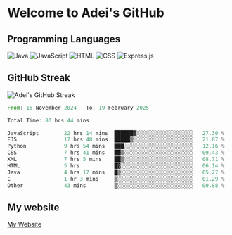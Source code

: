 # Welcome to Adei's GitHub

## Programming Languages
![Java](https://img.shields.io/badge/Java-007396?style=flat-square&logo=java&logoColor=white)
![JavaScript](https://img.shields.io/badge/JavaScript-F7DF1E?style=flat-square&logo=javascript&logoColor=black)
![HTML](https://img.shields.io/badge/HTML-E34F26?style=flat-square&logo=html5&logoColor=white)
![CSS](https://img.shields.io/badge/CSS-1572B6?style=flat-square&logo=css3&logoColor=white)
![Express.js](https://img.shields.io/badge/Express.js-000000?style=flat-square&logo=express&logoColor=white)


## GitHub Streak
![Adei's GitHub Streak](https://github-readme-streak-stats.herokuapp.com/?user=AdeiTamayo&hide_border=true)

<!--START_SECTION:waka-->

```rust
From: 15 November 2024 - To: 19 February 2025

Total Time: 80 hrs 44 mins

JavaScript        22 hrs 14 mins  ██████▓░░░░░░░░░░░░░░░░░░   27.30 %
EJS               17 hrs 48 mins  █████▒░░░░░░░░░░░░░░░░░░░   21.87 %
Python            9 hrs 54 mins   ███░░░░░░░░░░░░░░░░░░░░░░   12.16 %
CSS               7 hrs 41 mins   ██▒░░░░░░░░░░░░░░░░░░░░░░   09.43 %
XML               7 hrs 5 mins    ██▒░░░░░░░░░░░░░░░░░░░░░░   08.71 %
HTML              5 hrs           █▓░░░░░░░░░░░░░░░░░░░░░░░   06.14 %
Java              4 hrs 17 mins   █▒░░░░░░░░░░░░░░░░░░░░░░░   05.27 %
C                 1 hr 3 mins     ▒░░░░░░░░░░░░░░░░░░░░░░░░   01.29 %
Other             43 mins         ▒░░░░░░░░░░░░░░░░░░░░░░░░   00.88 %
```

<!--END_SECTION:waka-->

## My website
[My Website](https://adei.eus)



